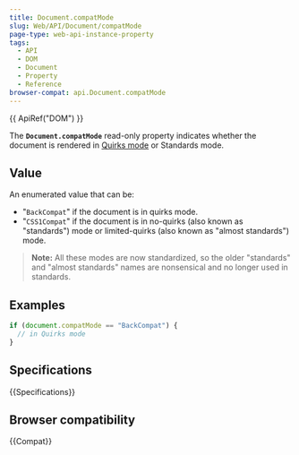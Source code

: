```yaml
---
title: Document.compatMode
slug: Web/API/Document/compatMode
page-type: web-api-instance-property
tags:
  - API
  - DOM
  - Document
  - Property
  - Reference
browser-compat: api.Document.compatMode
---
```

{{ ApiRef("DOM") }}

The **`Document.compatMode`** read-only property indicates
whether the document is rendered in [Quirks mode](/en-US/docs/Web/HTML/Quirks_Mode_and_Standards_Mode) or
Standards mode.

## Value

An enumerated value that can be:

- "`BackCompat`" if the document is in quirks mode.
- "`CSS1Compat`" if the document is in no-quirks (also known as
  "standards") mode or limited-quirks (also known as "almost standards") mode.

> **Note:** All these modes are now standardized, so the older "standards"
> and "almost standards" names are nonsensical and no longer used in standards.

## Examples

```js
if (document.compatMode == "BackCompat") {
  // in Quirks mode
}
```

## Specifications

{{Specifications}}

## Browser compatibility

{{Compat}}
